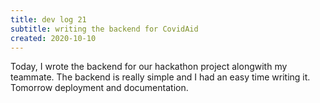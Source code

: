 ```yaml
---
title: dev log 21
subtitle: writing the backend for CovidAid
created: 2020-10-10
---
```


Today, I wrote the backend for our hackathon project alongwith my teammate. The backend is really simple and I had an easy time writing it. Tomorrow deployment and documentation.
